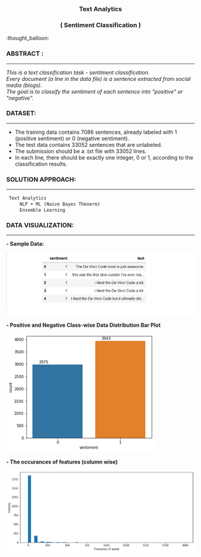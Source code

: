 <h3 align="center">Text Analytics</h3> 
<h3 align="center">( Sentiment Classification  )</h3> 
:thought_balloon:

### ABSTRACT :
----------------
_This is a text classification task - sentiment classification.  
Every document (a line in the data file) is a sentence extracted from social media (blogs).   
The goal is to classify the sentiment of each sentence into "positive" or "negative"._  

### DATASET:
----------------
- The training data contains 7086 sentences, already labeled with 1 (positive sentiment) or 0 (negative sentiment).
- The test data contains 33052 sentences that are unlabeled.
- The submission should be a .txt file with 33052 lines.
- In each line, there should be exactly one integer, 0 or 1, according to the classification results.


### SOLUTION APPROACH:
----------------
```
 Text Analytics
     NLP + ML (Naive Bayes Theoerm)  
     Ensemble Learning
```

### DATA VISUALIZATION:
----------------

**- Sample Data:**

![attachment:sample%20data.png](https://github.com/RusticHaze634/Text-Analysis/blob/main/Images/sample%20data.png)

**- Positive and Negative Class-wise Data Distribution Bar Plot**

![attachment:01.png](https://github.com/RusticHaze634/Text-Analysis/blob/main/Images/01.png)

**- The occurances of features (column wise)**

![attachment:f%20of%20words.png](https://github.com/RusticHaze634/Text-Analysis/blob/main/Images/f%20of%20words.png)



